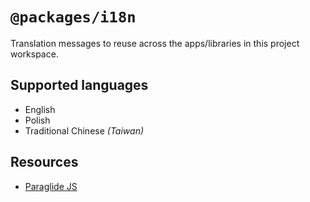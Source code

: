 # `@packages/i18n`

Translation messages to reuse across the apps/libraries in this project workspace.

## Supported languages

- English
- Polish
- Traditional Chinese _(Taiwan)_

## Resources

- [Paraglide JS](https://github.com/opral/monorepo/tree/main/inlang/source-code/paraglide/paraglide-js)
